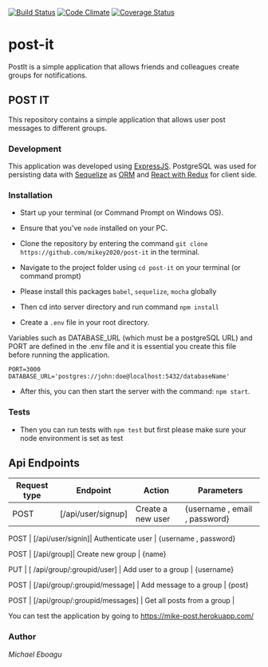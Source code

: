 [![Build Status](https://travis-ci.org/mikey2020/post-it.svg?branch=develop)](https://travis-ci.org/mikey2020/post-it)
[![Code Climate](https://codeclimate.com/github/mikey2020/post-it/badges/gpa.svg)](https://codeclimate.com/github/mikey2020/post-it)
[![Coverage Status](https://coveralls.io/repos/github/mikey2020/post-it/badge.svg)](https://coveralls.io/github/mikey2020/post-it)


# post-it
PostIt is a simple application that allows friends and colleagues create groups for notifications. 


## POST IT
This repository contains a simple application that allows user post messages to different groups.

### Development
This application was developed using [ExpressJS](http://expressjs.com/). PostgreSQL was used for persisting data with [Sequelize](https://http://docs.sequelizejs.com/) as [ORM](https://en.wikipedia.org/wiki/Object-relational_mapping) 
and [React with Redux](http://redux.js.org/docs) for client side.

### Installation
* Start up your terminal (or Command Prompt on Windows OS).

* Ensure that you've `node` installed on your PC.

* Clone the repository by entering the command `git clone https://github.com/mikey2020/post-it` in the terminal.

* Navigate to the project folder using `cd post-it` on your terminal (or command prompt)

* Please install this packages `babel`, `sequelize`, `mocha` globally

* Then cd into server directory and run command `npm install`

* Create a `.env` file in your root directory.
 
Variables such as DATABASE_URL (which must be a postgreSQL URL) and PORT are defined in the .env file and it is essential you create this file before running the application.
```
PORT=3000
DATABASE_URL='postgres://john:doe@localhost:5432/databaseName'
```
* After this, you can then start the server with the command: `npm start`.

### Tests 

* Then you can run tests with `npm test` but first please make sure your node environment is set as test



## Api Endpoints

Request type | Endpoint | Action | Parameters |
------------ | ---------| --------| ---------|
POST | [/api/user/signup] | Create a new user | {username , email , password}

POST | [/api/user/signin]| Authenticate user  | {username , password}

POST | [/api/group]| Create new group         | {name}

PUT | [ /api/group/:groupid/user] | Add user to a group | {username}

POST | [/api/group/:groupid/message] | Add message to a group | {post}

POST | [/api/group/:groupid/messages] | Get all posts from a group | 



You can test the application by going to https://mike-post.herokuapp.com/

 
### Author
*Michael Eboagu*
